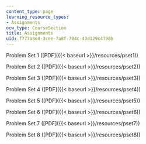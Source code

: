 ```yaml
---
content_type: page
learning_resource_types:
- Assignments
ocw_type: CourseSection
title: Assignments
uid: f777a8e4-3cee-7a8f-704c-43d129c4798b
---
```


Problem Set 1 ([PDF]({{< baseurl >}}/resources/pset1))

Problem Set 2 ([PDF]({{< baseurl >}}/resources/pset2))

Problem Set 3 ([PDF]({{< baseurl >}}/resources/pset3))

Problem Set 4 ([PDF]({{< baseurl >}}/resources/pset4))

Problem Set 5 ([PDF]({{< baseurl >}}/resources/pset5))

Problem Set 6 ([PDF]({{< baseurl >}}/resources/pset6))

Problem Set 7 ([PDF]({{< baseurl >}}/resources/pset7))

Problem Set 8 ([PDF]({{< baseurl >}}/resources/pset8))